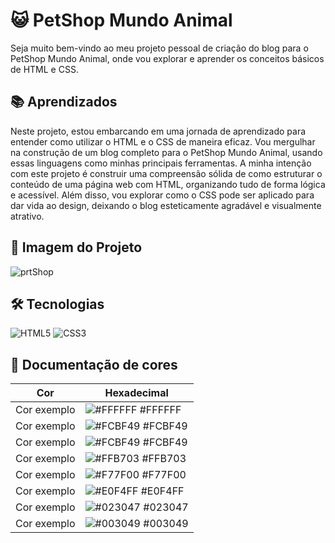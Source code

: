 # 😺 PetShop Mundo Animal

Seja muito bem-vindo ao meu projeto pessoal de criação do blog para o PetShop Mundo Animal, onde vou explorar e aprender os conceitos básicos de HTML e CSS.

## 📚 Aprendizados

Neste projeto, estou embarcando em uma jornada de aprendizado para entender como utilizar o HTML e o CSS de maneira eficaz. Vou mergulhar na construção de um blog completo para o PetShop Mundo Animal, usando essas linguagens como minhas principais ferramentas.
A minha intenção com este projeto é construir uma compreensão sólida de como estruturar o conteúdo de uma página web com HTML, organizando tudo de forma lógica e acessível. Além disso, vou explorar como o CSS pode ser aplicado para dar vida ao design, deixando o blog esteticamente agradável e visualmente atrativo.

## 📸 Imagem do Projeto

![prtShop](https://github.com/mariabernardes23/atividade-gitHubII/assets/99373514/45e6529b-c751-4031-9c25-ae5dab46ae46)

## 🛠 Tecnologias
![HTML5](https://img.shields.io/badge/HTML5-000?style=for-the-badge&logo=html5)
![CSS3](https://img.shields.io/badge/CSS3-000?style=for-the-badge&logo=css3&logoColor=264CE4)

## 🎨 Documentação de cores

| Cor               | Hexadecimal                                                |
| ----------------- | ---------------------------------------------------------------- |
| Cor exemplo       | ![#FFFFFF](https://via.placeholder.com/10/FFFFFF?text=+) #FFFFFF |
| Cor exemplo       | ![#FCBF49](https://via.placeholder.com/10/FCBF49?text=+) #FCBF49 |
| Cor exemplo       | ![#FCBF49](https://via.placeholder.com/10/FCBF49?text=+) #FCBF49 |
| Cor exemplo       | ![#FFB703](https://via.placeholder.com/10/FFB703?text=+) #FFB703 |
| Cor exemplo       | ![#F77F00](https://via.placeholder.com/10/F77F00?text=+) #F77F00 |
| Cor exemplo       | ![#E0F4FF](https://via.placeholder.com/10/E0F4FF?text=+) #E0F4FF |
| Cor exemplo       | ![#023047](https://via.placeholder.com/10/023047?text=+) #023047 |
| Cor exemplo       | ![#003049](https://via.placeholder.com/10/003049?text=+) #003049 |
